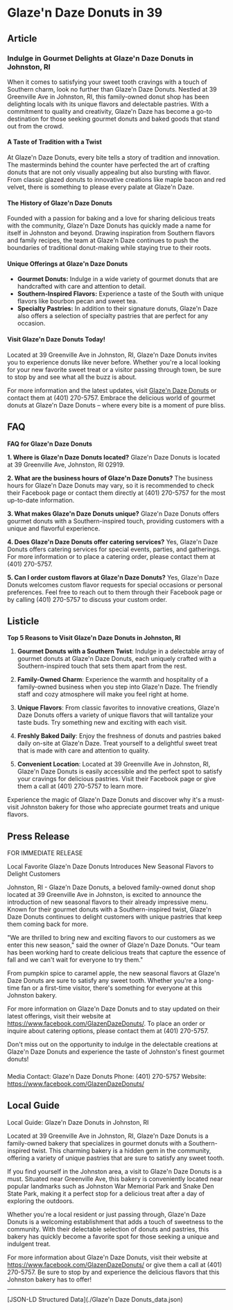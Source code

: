 # Glaze'n Daze Donuts in 39

## Article
### Indulge in Gourmet Delights at Glaze'n Daze Donuts in Johnston, RI

When it comes to satisfying your sweet tooth cravings with a touch of Southern charm, look no further than Glaze'n Daze Donuts. Nestled at 39 Greenville Ave in Johnston, RI, this family-owned donut shop has been delighting locals with its unique flavors and delectable pastries. With a commitment to quality and creativity, Glaze'n Daze has become a go-to destination for those seeking gourmet donuts and baked goods that stand out from the crowd.

#### A Taste of Tradition with a Twist

At Glaze'n Daze Donuts, every bite tells a story of tradition and innovation. The masterminds behind the counter have perfected the art of crafting donuts that are not only visually appealing but also bursting with flavor. From classic glazed donuts to innovative creations like maple bacon and red velvet, there is something to please every palate at Glaze'n Daze.

#### The History of Glaze'n Daze Donuts

Founded with a passion for baking and a love for sharing delicious treats with the community, Glaze'n Daze Donuts has quickly made a name for itself in Johnston and beyond. Drawing inspiration from Southern flavors and family recipes, the team at Glaze'n Daze continues to push the boundaries of traditional donut-making while staying true to their roots.

#### Unique Offerings at Glaze'n Daze Donuts

- **Gourmet Donuts:** Indulge in a wide variety of gourmet donuts that are handcrafted with care and attention to detail.
- **Southern-Inspired Flavors:** Experience a taste of the South with unique flavors like bourbon pecan and sweet tea.
- **Specialty Pastries:** In addition to their signature donuts, Glaze'n Daze also offers a selection of specialty pastries that are perfect for any occasion.

#### Visit Glaze'n Daze Donuts Today!

Located at 39 Greenville Ave in Johnston, RI, Glaze'n Daze Donuts invites you to experience donuts like never before. Whether you're a local looking for your new favorite sweet treat or a visitor passing through town, be sure to stop by and see what all the buzz is about.

For more information and the latest updates, visit [Glaze'n Daze Donuts](https://www.facebook.com/GlazenDazeDonuts/) or contact them at (401) 270-5757. Embrace the delicious world of gourmet donuts at Glaze'n Daze Donuts – where every bite is a moment of pure bliss.

## FAQ
**FAQ for Glaze'n Daze Donuts**

**1. Where is Glaze'n Daze Donuts located?**
   Glaze'n Daze Donuts is located at 39 Greenville Ave, Johnston, RI 02919.

**2. What are the business hours of Glaze'n Daze Donuts?**
   The business hours for Glaze'n Daze Donuts may vary, so it is recommended to check their Facebook page or contact them directly at (401) 270-5757 for the most up-to-date information.

**3. What makes Glaze'n Daze Donuts unique?**
   Glaze'n Daze Donuts offers gourmet donuts with a Southern-inspired touch, providing customers with a unique and flavorful experience.

**4. Does Glaze'n Daze Donuts offer catering services?**
   Yes, Glaze'n Daze Donuts offers catering services for special events, parties, and gatherings. For more information or to place a catering order, please contact them at (401) 270-5757.

**5. Can I order custom flavors at Glaze'n Daze Donuts?**
   Yes, Glaze'n Daze Donuts welcomes custom flavor requests for special occasions or personal preferences. Feel free to reach out to them through their Facebook page or by calling (401) 270-5757 to discuss your custom order.

## Listicle
**Top 5 Reasons to Visit Glaze'n Daze Donuts in Johnston, RI**

1. **Gourmet Donuts with a Southern Twist**: Indulge in a delectable array of gourmet donuts at Glaze'n Daze Donuts, each uniquely crafted with a Southern-inspired touch that sets them apart from the rest.

2. **Family-Owned Charm**: Experience the warmth and hospitality of a family-owned business when you step into Glaze'n Daze. The friendly staff and cozy atmosphere will make you feel right at home.

3. **Unique Flavors**: From classic favorites to innovative creations, Glaze'n Daze Donuts offers a variety of unique flavors that will tantalize your taste buds. Try something new and exciting with each visit.

4. **Freshly Baked Daily**: Enjoy the freshness of donuts and pastries baked daily on-site at Glaze'n Daze. Treat yourself to a delightful sweet treat that is made with care and attention to quality.

5. **Convenient Location**: Located at 39 Greenville Ave in Johnston, RI, Glaze'n Daze Donuts is easily accessible and the perfect spot to satisfy your cravings for delicious pastries. Visit their Facebook page or give them a call at (401) 270-5757 to learn more.

Experience the magic of Glaze'n Daze Donuts and discover why it's a must-visit Johnston bakery for those who appreciate gourmet treats and unique flavors.

## Press Release
FOR IMMEDIATE RELEASE

Local Favorite Glaze'n Daze Donuts Introduces New Seasonal Flavors to Delight Customers

Johnston, RI - Glaze'n Daze Donuts, a beloved family-owned donut shop located at 39 Greenville Ave in Johnston, is excited to announce the introduction of new seasonal flavors to their already impressive menu. Known for their gourmet donuts with a Southern-inspired twist, Glaze'n Daze Donuts continues to delight customers with unique pastries that keep them coming back for more.

"We are thrilled to bring new and exciting flavors to our customers as we enter this new season," said the owner of Glaze'n Daze Donuts. "Our team has been working hard to create delicious treats that capture the essence of fall and we can't wait for everyone to try them."

From pumpkin spice to caramel apple, the new seasonal flavors at Glaze'n Daze Donuts are sure to satisfy any sweet tooth. Whether you're a long-time fan or a first-time visitor, there's something for everyone at this Johnston bakery.

For more information on Glaze'n Daze Donuts and to stay updated on their latest offerings, visit their website at https://www.facebook.com/GlazenDazeDonuts/. To place an order or inquire about catering options, please contact them at (401) 270-5757.

Don't miss out on the opportunity to indulge in the delectable creations at Glaze'n Daze Donuts and experience the taste of Johnston's finest gourmet donuts!

###

Media Contact:
Glaze'n Daze Donuts
Phone: (401) 270-5757
Website: https://www.facebook.com/GlazenDazeDonuts/

## Local Guide
Local Guide: Glaze'n Daze Donuts in Johnston, RI

Located at 39 Greenville Ave in Johnston, RI, Glaze'n Daze Donuts is a family-owned bakery that specializes in gourmet donuts with a Southern-inspired twist. This charming bakery is a hidden gem in the community, offering a variety of unique pastries that are sure to satisfy any sweet tooth.

If you find yourself in the Johnston area, a visit to Glaze'n Daze Donuts is a must. Situated near Greenville Ave, this bakery is conveniently located near popular landmarks such as Johnston War Memorial Park and Snake Den State Park, making it a perfect stop for a delicious treat after a day of exploring the outdoors.

Whether you're a local resident or just passing through, Glaze'n Daze Donuts is a welcoming establishment that adds a touch of sweetness to the community. With their delectable selection of donuts and pastries, this bakery has quickly become a favorite spot for those seeking a unique and indulgent treat.

For more information about Glaze'n Daze Donuts, visit their website at https://www.facebook.com/GlazenDazeDonuts/ or give them a call at (401) 270-5757. Be sure to stop by and experience the delicious flavors that this Johnston bakery has to offer!


---

[JSON-LD Structured Data](./Glaze'n Daze Donuts_data.json)
